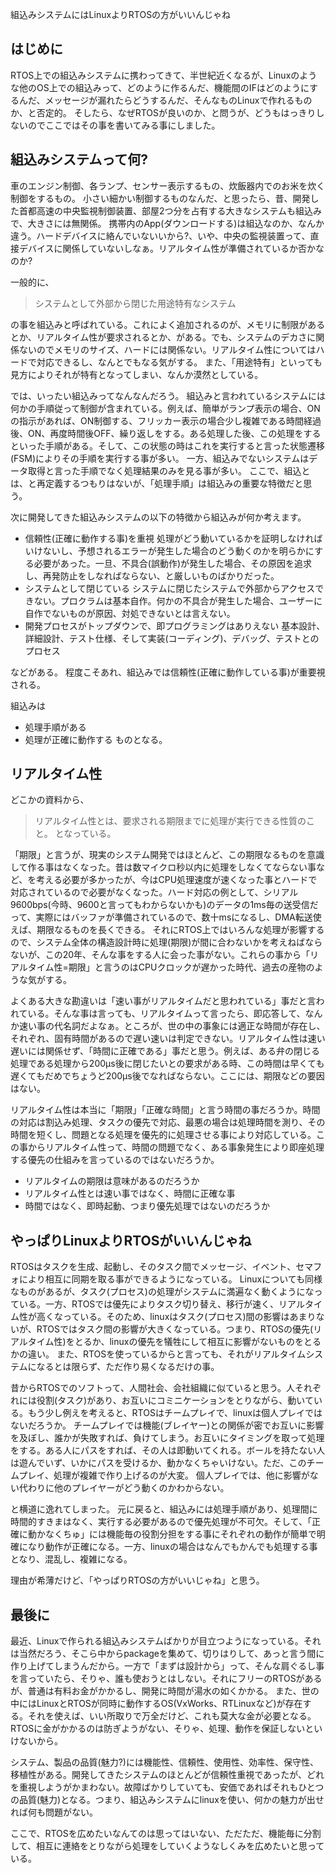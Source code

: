 組込みシステムにはLinuxよりRTOSの方がいいんじゃね

はじめに
-----
RTOS上での組込みシステムに携わってきて、半世紀近くなるが、Linuxのような他のOS上での組込みって、どのように作るんだ、機能間のIFはどのようにするんだ、メッセージが漏れたらどうするんだ、そんなものLinuxで作れるものか、と否定的。
そしたら、なぜRTOSが良いのか、と問うが、どうもはっきりしないのでここではその事を書いてみる事にしました。


組込みシステムって何?
-----
車のエンジン制御、各ランプ、センサー表示するもの、炊飯器内でのお米を炊く制御をするもの。
小さい細かい制御するものなんだ、と思ったら、昔、開発した首都高速の中央監視制御装置、部屋2つ分を占有する大きなシステムも組込みで、大きさには無関係。
携帯内のApp(ダウンロードする)は組込なのか、なんか違う。ハードデバイスに絡んでいないいから?、いや、中央の監視装置って、直接デバイスに関係していないしなぁ。リアルタイム性が準備されているか否かなのか?

一般的に、
> システムとして外部から閉じた用途特有なシステム

の事を組込みと呼ばれている。これによく追加されるのが、メモリに制限があるとか、リアルタイム性が要求されるとか、がある。でも、システムのデカさに関係ないのでメモリのサイズ、ハードには関係ない。リアルタイム性についてはハードで対応できるし、なんとでもなる気がする。
また、「用途特有」といっても見方によりそれが特有となってしまい、なんか漠然としている。

では、いったい組込みってなんなんだろう。
組込みと言われているシステムには何かの手順従って制御が含まれている。例えば、簡単がランプ表示の場合、ONの指示があれば、ON制御する、フリッカー表示の場合少し複雑である時間経過後、ON、再度時間後OFF、繰り返しをする。ある処理した後、この処理をするといった手順がある。そして、この状態の時はこれを実行すると言った状態遷移(FSM)によりその手順を実行する事が多い。
一方、組込みでないシステムはデータ取得と言った手順でなく処理結果のみを見る事が多い。
ここで、組込とは、と再定義するつもりはないが、「処理手順」は組込みの重要な特徴だと思う。

次に開発してきた組込みシステムの以下の特徴から組込みが何か考えます。
* 信頼性(正確に動作する事)を重視
処理がどう動いているかを証明しなければいけないし、予想されるエラーが発生した場合のどう動くのかを明らかにする必要があった。一旦、不具合(誤動作)が発生した場合、その原因を追求し、再発防止をしなればならない、と厳しいものばかりだった。
* システムとして閉じている
システムに閉じたシステムで外部からアクセスできない。プロクラムは基本自作。何かの不具合が発生した場合、ユーザーに自作でないものが原因、対処できないとは言えない。
* 開発プロセスがトップダウンで、即プログラミングはありえない
   基本設計、詳細設計、テスト仕様、そして実装(コーディング)、デバッグ、テストとのプロセス

などがある。
程度こそあれ、組込みでは信頼性(正確に動作している事)が重要視される。

組込みは
- 処理手順がある
- 処理が正確に動作する
ものとなる。

リアルタイム性
-----
どこかの資料から、
> リアルタイム性とは、要求される期限までに処理が実行できる性質のこと。
となっている。

「期限」と言うが、現実のシステム開発ではほとんど、この期限なるものを意識して作る事はなくなった。昔は数マイクロ秒以内に処理をしなくてならない事など、を考える必要が多かったが、今はCPU処理速度が速くなった事とハードで対応されているので必要がなくなった。ハード対応の例として、シリアル9600bps(今時、9600と言ってもわからないかも)のデータの1ms毎の送受信だって、実際にはバッファが準備されているので、数十msになるし、DMA転送使えば、期限なるものを長くできる。
それにRTOS上ではいろんな処理が影響するので、システム全体の構造設計時に処理(期限)が間に合わないかを考えねばならないが、この20年、そんな事をする人に会った事がない。これらの事から「リアルタイム性=期限」と言うのはCPUクロックが遅かった時代、過去の産物のような気がする。

よくある大きな勘違いは「速い事がリアルタイムだと思われている」事だと言われている。そんな事は言っても、リアルタイムって言ったら、即応答して、なんか速い事の代名詞だよなぁ。ところが、世の中の事象には適正な時間が存在し、それぞれ、固有時間があるので遅い速いは判定できない。リアルタイム性は速い遅いには関係せず、「時間に正確である」事だと思う。例えば、ある弁の閉じる処理である処理から200μs後に閉じたいとの要求がある時、この時間は早くても遅くてもだめでちょうど200μs後でなればならない。ここには、期限などの要因はない。

リアルタイム性は本当に「期限」「正確な時間」と言う時間の事だろうか。時間の対応は割込み処理、タスクの優先で対応、最悪の場合は処理時間を測り、その時間を短くし、問題となる処理を優先的に処理させる事により対応している。この事からリアルタイム性って、時間の問題でなく、ある事象発生により即座処理する優先の仕組みを言っているのではないだろうか。

- リアルタイムの期限は意味があるのだろうか
- リアルタイム性とは速い事ではなく、時間に正確な事
- 時間ではなく、即時起動、つまり優先処理ではないのだろうか

やっぱりLinuxよりRTOSがいいんじゃね
-----
RTOSはタスクを生成、起動し、そのタスク間でメッセージ、イベント、セマフォにより相互に同期を取る事ができるようになっている。
Linuxについても同様なものがあるが、タスク(プロセス)の処理がシステムに満遍なく動くようになっている。一方、RTOSでは優先によりタスク切り替え、移行が速く、リアルタイム性が高くなっている。そのため、linuxはタスク(プロセス)間の影響はあまりないが、RTOSではタスク間の影響が大きくなっている。つまり、RTOSの優先(リアルタイム性)をとるか、linuxの優先を犠牲にして相互に影響がないものをとるかの違い。
また、RTOSを使っているからと言っても、それがリアルタイムシステムになるとは限らず、ただ作り易くなるだけの事。

昔からRTOSでのソフトって、人間社会、会社組織に似ていると思う。人それぞれには役割(タスク)があり、お互いにコミニケーションをとりながら、動いている。もう少し例えを考えると、RTOSはチームプレイで、linuxは個人プレイではないだろうか。
チームプレイでは機能(ブレイヤー)との関係が密でお互いに影響を及ぼし、誰かが失敗すれば、負けてしまう。お互いにタイミングを取って処理をする。ある人にパスをすれば、その人は即動いてくれる。ボールを持たない人は遊んでいず、いかにパスを受けるか、動かなくちゃいけない。ただ、このチームプレイ、処理が複雑で作り上げるのが大変。
個人プレイでは、他に影響がない代わりに他のプレイヤーがどう動くのかわからない。

と横道に逸れてしまった。
元に戻ると、組込みには処理手順があり、処理間に時間的すきまはなく、実行する必要があるので優先処理が不可欠。そして、「正確に動かなくちゅ」には機能毎の役割分担をする事にそれぞれの動作が簡単で明確になり動作が正確になる。一方、linuxの場合はなんでもかんでも処理する事となり、混乱し、複雑になる。

理由が希薄だけど、「やっぱりRTOSの方がいいじゃね」と思う。

最後に
-----
最近、Linuxで作られる組込みシステムばかりが目立つようになっている。それは当然だろう、そこら中からpackageを集めて、切りはりして、あっと言う間に作り上げてしまうんだから。一方で「まずは設計から」って、そんな肩ぐるし事を言っていたら、そりゃ、誰も使おうとはしない。それにフリーのRTOSがあるが、普通は有料お金がかかるし、開発に時間が湯水の如くかかる。
また、世の中にはLinuxとRTOSが同時に動作するOS(VxWorks、RTLinuxなど)が存在する。それを使えば、いい所取りで万全だけど、これも莫大な金が必要となる。RTOSに金がかかるのは防ぎようがない、そりゃ、処理、動作を保証しないといけないから。

システム、製品の品質(魅力?)には機能性、信頼性、使用性、効率性、保守性、移植性がある。開発してきたシステムのほとんどが信頼性重視であったが、どれを重視しようがかまわない。故障ばかりしていても、安価であればそれもひとつの品質(魅力)となる。つまり、組込みシステムにlinuxを使い、何かの魅力が出せれば何も問題がない。

ここで、RTOSを広めたいなんてのは思ってはいない、ただただ、機能毎に分割して、相互に連絡をとりながら処理をしていくようなしくみを広めたいと思っている。

